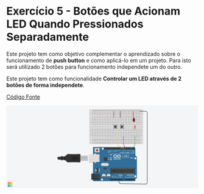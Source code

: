 # Exercício 5 - Botões que Acionam LED Quando Pressionados Separadamente

Este projeto tem como objetivo complementar o aprendizado sobre o funcionamento de **push button** e como aplicá-lo em um projeto. Para isto será utilizado 2 botões para funcionamento independete um do outro.

Este projeto tem como funcionalidade **Controlar um LED através de 2 botões de forma independete**.

[Código Fonte](Exercicio5-BotoesLED3.ino)

![Exercício 5 - Botões que acionam LED - Pressionados Separados](Circuito%20Exercício%205%20-%20Botões%20que%20acionam%20LED%20-%20Pressionados%20Separados.png)